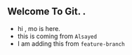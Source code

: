 ## Welcome To Git. .

- hi , mo is here.
- this is coming from `Alsayed`
- I am adding this from `feature-branch`